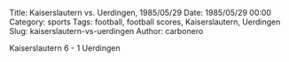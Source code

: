 Title: Kaiserslautern vs. Uerdingen, 1985/05/29
Date: 1985/05/29 00:00
Category: sports
Tags: football, football scores, Kaiserslautern, Uerdingen
Slug: kaiserslautern-vs-uerdingen
Author: carbonero


Kaiserslautern 6 - 1 Uerdingen
